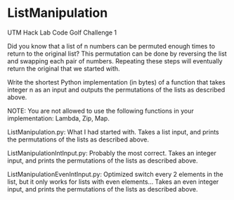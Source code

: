 # ListManipulation
UTM Hack Lab Code Golf Challenge 1

Did you know that a list of n numbers can be permuted enough times to return to the original list? This permutation can be done by reversing the list and swapping each pair of numbers. Repeating these steps will eventually return the original that we started with. 

Write the shortest Python implementation (in bytes) of a function that takes integer n as an input and outputs the permutations of the lists as described above. 

NOTE: You are not allowed to use the following functions in your implementation: Lambda, Zip, Map.

ListManipulation.py: What I had started with. Takes a list input, and prints the permutations of the lists as described above.

ListManipulationIntInput.py: Probably the most correct. Takes an integer input, and prints the permutations of the lists as described above.

ListManipulationEvenIntInput.py: Optimized switch every 2 elements in the list, but it only works for lists with even elements... Takes an even integer input, and prints the permutations of the lists as described above.
